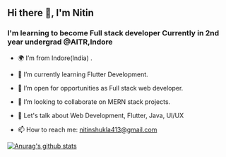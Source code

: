 ## Hi there 👋, I'm Nitin

### I'm learning to become Full stack developer Currently in 2nd year undergrad @AITR,Indore

<!--
**nitinshukla413/nitinshukla413** is a ✨ _special_ ✨ repository because its `README.md` (this file) appears on your GitHub profile.

-->


- 🌍  I’m from Indore(India) .

- 🌱 I’m currently learning Flutter Development.

- 🤝 I’m open for opportunities as Full stack web developer.

- 👯 I’m looking to collaborate on MERN stack projects.

- 💬 Let's talk about Web Development, Flutter, Java, UI/UX

- 📫 How to reach me: nitinshukla413@gmail.com

[![Anurag's github stats](https://github-readme-stats.vercel.app/api?username=nitinshukla413)](https://github.com/anuraghazra/github-readme-stats)

